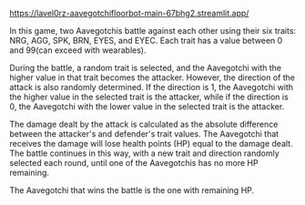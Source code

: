 https://lavel0rz-aavegotchifloorbot-main-67bhg2.streamlit.app/

In this game, two Aavegotchis battle against each other using their six traits: NRG, AGG, SPK, BRN, EYES, and EYEC. Each trait has a value between 0 and 99(can exceed with wearables).

During the battle, a random trait is selected, and the Aavegotchi with the higher value in that trait becomes the attacker. However, the direction of the attack is also randomly determined. If the direction is 1, the Aavegotchi with the higher value in the selected trait is the attacker, while if the direction is 0, the Aavegotchi with the lower value in the selected trait is the attacker.

The damage dealt by the attack is calculated as the absolute difference between the attacker's and defender's trait values. The Aavegotchi that receives the damage will lose health points (HP) equal to the damage dealt. The battle continues in this way, with a new trait and direction randomly selected each round, until one of the Aavegotchis has no more HP remaining.

The Aavegotchi that wins the battle is the one with remaining HP.
